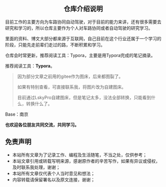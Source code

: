 <h2>
    <center>仓库介绍说明</center>
</h2>

目前工作的主要方向为车路协同自动驾驶，对于目前的能力来讲，还有很多需要去研究和学习的，所以仓库主要作为个人对车路协同或者自动驾驶的研究学习。

里面的资料、博文大部分都来源于互联网，自己目前在这个行业还属于一个学习的阶段，只能先走前辈们走过的路，不断积累和学习。

仓库会时常更新，推荐阅读工具：Typora，主要是用Typora完成的笔记摘录。

推荐阅读工具：**Typora**。



> 因为部分文章之前用的gitee作为图床，后来都图裂了。
>
> 如果有特别查看，可直接联系我，将图片改为自建图床。
>
> 目前通过LskyPro自建图床，但是笔记太多，没法全部转换，只能看到什么，转换什么了。


Base：南京

**也欢迎各位朋友共同交流，共同学习。**



## 免责声明

- 本站所有文章为了记录工作、编程及生活随笔，不当之处，仅供参考；
- 本站文章引用或转载写明来源，感谢原作者的辛苦写作，如果有异议或侵权，及时联系我处理，谢谢；
- 本站所有文章仅代表个人当时意见和想法；
- 内容转载请保留署名以及原文连接，谢谢；
